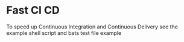 # Fast CI CD

To speed up Continuous Integration and Continuous Delivery see the example shell script and bats test file example